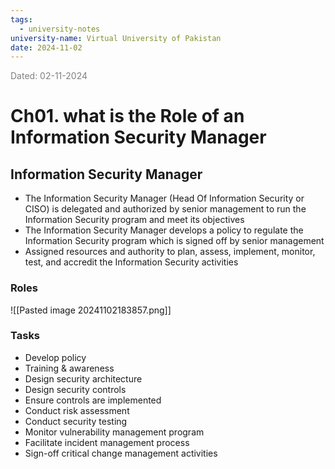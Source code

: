 ```yaml
---
tags:
  - university-notes
university-name: Virtual University of Pakistan
date: 2024-11-02
---
```



<span style="color: gray;">Dated: 02-11-2024</span>

# Ch01. what is the Role of an Information Security Manager

## Information Security Manager

- The Information Security Manager (Head Of Information Security or CISO) is delegated and authorized by senior management to run the Information Security program and meet its objectives
- The Information Security Manager develops a policy to regulate the Information Security program which is signed off by senior management
- Assigned resources and authority to plan, assess, implement, monitor, test, and accredit the Information Security activities

### Roles

![[Pasted image 20241102183857.png]]

### Tasks

- Develop policy
- Training & awareness
- Design security architecture
- Design security controls
- Ensure controls are implemented
- Conduct risk assessment
- Conduct security testing
- Monitor vulnerability management program
- Facilitate incident management process
- Sign-off critical change management activities

